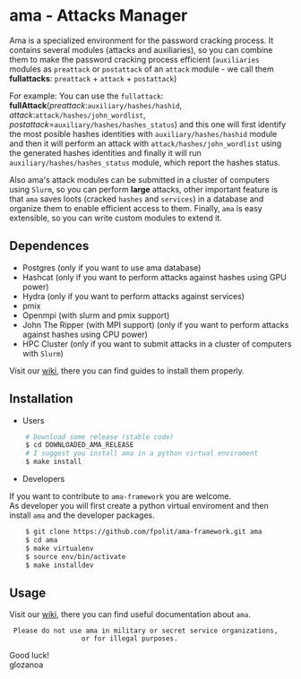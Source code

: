 # ama - Attacks Manager

Ama is a specialized environment for the password cracking process. It contains several modules (attacks and auxiliaries), so you can combine them to make the password cracking process efficient (`auxiliaries` modules as `preattack` or `postattack` of an `attack` module - we call them **fullattacks**: `preattack` + `attack` + `postattack`)

For example: You can use the `fullattack`: **fullAttack**(*preattack*:`auxiliary/hashes/hashid`, *attack*:`attack/hashes/john_wordlist`, *postattack*=`auxiliary/hashes/hashes_status`) and this one will first identify the most posible hashes identities with `auxiliary/hashes/hashid` module and then it will perform an attack with `attack/hashes/john_wordlist` using the generated hashes identities and finally it will run `auxiliary/hashes/hashes_status` module, which report the hashes status.

Also ama's attack modules can be submitted in a cluster of computers using `Slurm`, so you can perform **large** attacks, other important feature is that `ama` saves loots (cracked `hashes` and `services`) in a database and organize them to enable efficient access to them. Finally, `ama` is easy extensible, so you can write custom modules to extend it.

## Dependences
* Postgres (only if you want to use ama database) 
* Hashcat (only if you want to perform attacks against hashes using GPU power)
* Hydra (only if you want to perform attacks against services)
* pmix
* Openmpi (with slurm and pmix support)
* John The Ripper (with MPI support) (only if you want to perform attacks against hashes using CPU power)
* HPC Cluster (only if you want to submit attacks in a cluster of computers with `Slurm`)

Visit our [wiki](https://github.com/fpolit/ama-framework/wiki), there you can find guides to install them properly.


## Installation
* Users

```bash
    # Download some release (stable code)
    $ cd DOWNLOADED_AMA_RELEASE
    # I suggest you install ama in a python virtual enviroment
    $ make install
```

* Developers

If you want to contribute to `ama-framework` you are welcome.   
As developer you will first create a python virtual enviroment 
and then install `ama` and the developer packages.
```bash
    $ git clone https://github.com/fpolit/ama-framework.git ama
    $ cd ama
    $ make virtualenv
    $ source env/bin/activate
    $ make installdev
```

## Usage
Visit our [wiki](https://github.com/fpolit/ama-framework/wiki), there you can find useful documentation about `ama`.  



     Please do not use ama in military or secret service organizations,
                      or for illegal purposes.



Good luck!  
            glozanoa
